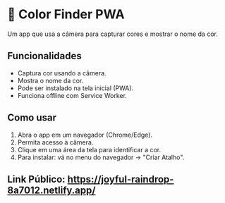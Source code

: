 # 🎨 Color Finder PWA

Um app que usa a câmera para capturar cores e mostrar o nome da cor.  

## Funcionalidades
- Captura cor usando a câmera.  
- Mostra o nome da cor.  
- Pode ser instalado na tela inicial (PWA).  
- Funciona offline com Service Worker.  


## Como usar
1. Abra o app em um navegador (Chrome/Edge).  
2. Permita acesso à câmera.  
3. Clique em uma área da tela para identificar a cor.  
4. Para instalar: vá no menu do navegador → "Criar Atalho".  

## Link Público: https://joyful-raindrop-8a7012.netlify.app/
